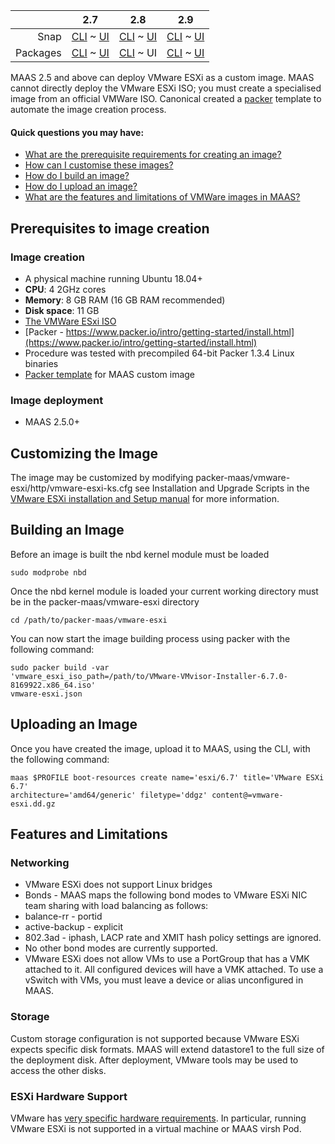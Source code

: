<!-- deb-2-7-cli
||2.7|2.8|2.9|
|-----:|:-----:|:-----:|:-----:|
|Snap|[CLI](/t/vmware-images-snap-2-7-cli/3234) ~ [UI](/t/vmware-images-snap-2-7-ui/3235)|[CLI](/t/vmware-images-snap-2-8-cli/3236) ~ [UI](/t/vmware-images-snap-2-8-ui/3237)|[CLI](/t/vmware-images-snap-2-9-cli/3238) ~ [UI](/t/vmware-images-snap-2-9-ui/3239)|
|Packages|CLI ~ [UI](/t/vmware-images-deb-2-7-ui/3241)|[CLI](/t/vmware-images-deb-2-8-cli/3242) ~ [UI](/t/vmware-images-deb-2-8-ui/3243)|[CLI](/t/vmware-images-deb-2-9-cli/3244) ~ [UI](/t/vmware-images-deb-2-9-ui/3245)|
 deb-2-7-cli -->

<!-- deb-2-7-ui
||2.7|2.8|2.9|
|-----:|:-----:|:-----:|:-----:|
|Snap|[CLI](/t/vmware-images-snap-2-7-cli/3234) ~ [UI](/t/vmware-images-snap-2-7-ui/3235)|[CLI](/t/vmware-images-snap-2-8-cli/3236) ~ [UI](/t/vmware-images-snap-2-8-ui/3237)|[CLI](/t/vmware-images-snap-2-9-cli/3238) ~ [UI](/t/vmware-images-snap-2-9-ui/3239)|
|Packages|[CLI](/t/vmware-images-deb-2-7-cli/3240) ~ UI|[CLI](/t/vmware-images-deb-2-8-cli/3242) ~ [UI](/t/vmware-images-deb-2-8-ui/3243)|[CLI](/t/vmware-images-deb-2-9-cli/3244) ~ [UI](/t/vmware-images-deb-2-9-ui/3245)|
 deb-2-7-ui -->

<!-- deb-2-8-cli
||2.7|2.8|2.9|
|-----:|:-----:|:-----:|:-----:|
|Snap|[CLI](/t/vmware-images-snap-2-7-cli/3234) ~ [UI](/t/vmware-images-snap-2-7-ui/3235)|[CLI](/t/vmware-images-snap-2-8-cli/3236) ~ [UI](/t/vmware-images-snap-2-8-ui/3237)|[CLI](/t/vmware-images-snap-2-9-cli/3238) ~ [UI](/t/vmware-images-snap-2-9-ui/3239)|
|Packages|[CLI](/t/vmware-images-deb-2-7-cli/3240) ~ [UI](/t/vmware-images-deb-2-7-ui/3241)|CLI ~ [UI](/t/vmware-images-deb-2-8-ui/3243)|[CLI](/t/vmware-images-deb-2-9-cli/3244) ~ [UI](/t/vmware-images-deb-2-9-ui/3245)|
 deb-2-8-cli -->

||2.7|2.8|2.9|
|-----:|:-----:|:-----:|:-----:|
|Snap|[CLI](/t/vmware-images-snap-2-7-cli/3234) ~ [UI](/t/vmware-images-snap-2-7-ui/3235)|[CLI](/t/vmware-images-snap-2-8-cli/3236) ~ [UI](/t/vmware-images-snap-2-8-ui/3237)|[CLI](/t/vmware-images-snap-2-9-cli/3238) ~ [UI](/t/vmware-images-snap-2-9-ui/3239)|
|Packages|[CLI](/t/vmware-images-deb-2-7-cli/3240) ~ [UI](/t/vmware-images-deb-2-7-ui/3241)|[CLI](/t/vmware-images-deb-2-8-cli/3242) ~ UI|[CLI](/t/vmware-images-deb-2-9-cli/3244) ~ [UI](/t/vmware-images-deb-2-9-ui/3245)|

<!-- deb-2-9-cli
||2.7|2.8|2.9|
|-----:|:-----:|:-----:|:-----:|
|Snap|[CLI](/t/vmware-images-snap-2-7-cli/3234) ~ [UI](/t/vmware-images-snap-2-7-ui/3235)|[CLI](/t/vmware-images-snap-2-8-cli/3236) ~ [UI](/t/vmware-images-snap-2-8-ui/3237)|[CLI](/t/vmware-images-snap-2-9-cli/3238) ~ [UI](/t/vmware-images-snap-2-9-ui/3239)|
|Packages|[CLI](/t/vmware-images-deb-2-7-cli/3240) ~ [UI](/t/vmware-images-deb-2-7-ui/3241)|[CLI](/t/vmware-images-deb-2-8-cli/3242) ~ [UI](/t/vmware-images-deb-2-8-ui/3243)|CLI ~ [UI](/t/vmware-images-deb-2-9-ui/3245)|
 deb-2-9-cli -->

<!-- deb-2-9-ui
||2.7|2.8|2.9|
|-----:|:-----:|:-----:|:-----:|
|Snap|[CLI](/t/vmware-images-snap-2-7-cli/3234) ~ [UI](/t/vmware-images-snap-2-7-ui/3235)|[CLI](/t/vmware-images-snap-2-8-cli/3236) ~ [UI](/t/vmware-images-snap-2-8-ui/3237)|[CLI](/t/vmware-images-snap-2-9-cli/3238) ~ [UI](/t/vmware-images-snap-2-9-ui/3239)|
|Packages|[CLI](/t/vmware-images-deb-2-7-cli/3240) ~ [UI](/t/vmware-images-deb-2-7-ui/3241)|[CLI](/t/vmware-images-deb-2-8-cli/3242) ~ [UI](/t/vmware-images-deb-2-8-ui/3243)|[CLI](/t/vmware-images-deb-2-9-cli/3244) ~ UI|
 deb-2-9-ui -->

<!-- snap-2-7-cli
||2.7|2.8|2.9|
|-----:|:-----:|:-----:|:-----:|
|Snap|CLI ~ [UI](/t/vmware-images-snap-2-7-ui/3235)|[CLI](/t/vmware-images-snap-2-8-cli/3236) ~ [UI](/t/vmware-images-snap-2-8-ui/3237)|[CLI](/t/vmware-images-snap-2-9-cli/3238) ~ [UI](/t/vmware-images-snap-2-9-ui/3239)|
|Packages|[CLI](/t/vmware-images-deb-2-7-cli/3240) ~ [UI](/t/vmware-images-deb-2-7-ui/3241)|[CLI](/t/vmware-images-deb-2-8-cli/3242) ~ [UI](/t/vmware-images-deb-2-8-ui/3243)|[CLI](/t/vmware-images-deb-2-9-cli/3244) ~ [UI](/t/vmware-images-deb-2-9-ui/3245)|
 snap-2-7-cli -->

<!-- snap-2-7-ui
||2.7|2.8|2.9|
|-----:|:-----:|:-----:|:-----:|
|Snap|[CLI](/t/vmware-images-snap-2-7-cli/3234) ~ UI|[CLI](/t/vmware-images-snap-2-8-cli/3236) ~ [UI](/t/vmware-images-snap-2-8-ui/3237)|[CLI](/t/vmware-images-snap-2-9-cli/3238) ~ [UI](/t/vmware-images-snap-2-9-ui/3239)|
|Packages|[CLI](/t/vmware-images-deb-2-7-cli/3240) ~ [UI](/t/vmware-images-deb-2-7-ui/3241)|[CLI](/t/vmware-images-deb-2-8-cli/3242) ~ [UI](/t/vmware-images-deb-2-8-ui/3243)|[CLI](/t/vmware-images-deb-2-9-cli/3244) ~ [UI](/t/vmware-images-deb-2-9-ui/3245)|
 snap-2-7-ui -->

<!-- snap-2-8-cli
||2.7|2.8|2.9|
|-----:|:-----:|:-----:|:-----:|
|Snap|[CLI](/t/vmware-images-snap-2-7-cli/3234) ~ [UI](/t/vmware-images-snap-2-7-ui/3235)|CLI ~ [UI](/t/vmware-images-snap-2-8-ui/3237)|[CLI](/t/vmware-images-snap-2-9-cli/3238) ~ [UI](/t/vmware-images-snap-2-9-ui/3239)|
|Packages|[CLI](/t/vmware-images-deb-2-7-cli/3240) ~ [UI](/t/vmware-images-deb-2-7-ui/3241)|[CLI](/t/vmware-images-deb-2-8-cli/3242) ~ [UI](/t/vmware-images-deb-2-8-ui/3243)|[CLI](/t/vmware-images-deb-2-9-cli/3244) ~ [UI](/t/vmware-images-deb-2-9-ui/3245)|
 snap-2-8-cli -->

<!-- snap-2-8-ui
||2.7|2.8|2.9|
|-----:|:-----:|:-----:|:-----:|
|Snap|[CLI](/t/vmware-images-snap-2-7-cli/3234) ~ [UI](/t/vmware-images-snap-2-7-ui/3235)|[CLI](/t/vmware-images-snap-2-8-cli/3236) ~ UI|[CLI](/t/vmware-images-snap-2-9-cli/3238) ~ [UI](/t/vmware-images-snap-2-9-ui/3239)|
|Packages|[CLI](/t/vmware-images-deb-2-7-cli/3240) ~ [UI](/t/vmware-images-deb-2-7-ui/3241)|[CLI](/t/vmware-images-deb-2-8-cli/3242) ~ [UI](/t/vmware-images-deb-2-8-ui/3243)|[CLI](/t/vmware-images-deb-2-9-cli/3244) ~ [UI](/t/vmware-images-deb-2-9-ui/3245)|
 snap-2-8-ui -->

<!-- snap-2-9-cli
||2.7|2.8|2.9|
|-----:|:-----:|:-----:|:-----:|
|Snap|[CLI](/t/vmware-images-snap-2-7-cli/3234) ~ [UI](/t/vmware-images-snap-2-7-ui/3235)|[CLI](/t/vmware-images-snap-2-8-cli/3236) ~ [UI](/t/vmware-images-snap-2-8-ui/3237)|CLI ~ [UI](/t/vmware-images-snap-2-9-ui/3239)|
|Packages|[CLI](/t/vmware-images-deb-2-7-cli/3240) ~ [UI](/t/vmware-images-deb-2-7-ui/3241)|[CLI](/t/vmware-images-deb-2-8-cli/3242) ~ [UI](/t/vmware-images-deb-2-8-ui/3243)|[CLI](/t/vmware-images-deb-2-9-cli/3244) ~ [UI](/t/vmware-images-deb-2-9-ui/3245)|
 snap-2-9-cli -->

<!-- snap-2-9-ui
||2.7|2.8|2.9|
|-----:|:-----:|:-----:|:-----:|
|Snap|[CLI](/t/vmware-images-snap-2-7-cli/3234) ~ [UI](/t/vmware-images-snap-2-7-ui/3235)|[CLI](/t/vmware-images-snap-2-8-cli/3236) ~ [UI](/t/vmware-images-snap-2-8-ui/3237)|[CLI](/t/vmware-images-snap-2-9-cli/3238) ~ UI|
|Packages|[CLI](/t/vmware-images-deb-2-7-cli/3240) ~ [UI](/t/vmware-images-deb-2-7-ui/3241)|[CLI](/t/vmware-images-deb-2-8-cli/3242) ~ [UI](/t/vmware-images-deb-2-8-ui/3243)|[CLI](/t/vmware-images-deb-2-9-cli/3244) ~ [UI](/t/vmware-images-deb-2-9-ui/3245)|
 snap-2-9-ui -->

MAAS 2.5 and above can deploy VMware ESXi as a custom image. MAAS cannot directly deploy the VMware ESXi ISO; you must create a specialised image from an official VMWare ISO. Canonical created a [packer](https://www.packer.io/) template to automate the image creation process.

#### Quick questions you may have:

* [What are the prerequisite requirements for creating an image?](#heading--prerequisites-to-create-the-images)
* [How can I customise these images?](#heading--customizing-the-image)
* [How do I build an image?](#heading--building-an-image)
* [How do I upload an image?](#heading--uploading-an-image)
* [What are the features and limitations of VMWare images in MAAS?](#heading--features-and-limitations)

<h2 id="heading--prerequisites-to-create-the-images">Prerequisites to image creation</h2>

<h3 id="heading--image-creation">Image creation</h3>

-   A physical machine running Ubuntu 18.04+
-   **CPU**: 4 2GHz cores
-   **Memory**: 8 GB RAM (16 GB RAM recommended)
-   **Disk space**: 11 GB
-   [The VMWare ESxi ISO](https://my.vmware.com/en/web/vmware/evalcenter?p=free-esxi6)
-   [Packer - https://www.packer.io/intro/getting-started/install.html](https://www.packer.io/intro/getting-started/install.html)
-   Procedure was tested with precompiled 64-bit Packer 1.3.4 Linux binaries
-   <a href="https://github.com/canonical/packer-maas">Packer template</a> for MAAS custom image

<h3 id="heading--image-deployment">Image deployment</h3>

-   MAAS 2.5.0+

<h2 id="heading--customizing-the-image">Customizing the Image</h2>

The image may be customized by modifying packer-maas/vmware-esxi/http/vmware-esxi-ks.cfg see Installation and Upgrade Scripts in the [VMware ESXi installation and Setup manual](https://docs.vmware.com/en/VMware-vSphere/6.7/vsphere-esxi-67-installation-setup-guide.pdf) for more information.

<h2 id="heading--building-an-image">Building an Image</h2>

Before an image is built the nbd kernel module must be loaded

    sudo modprobe nbd

Once the nbd kernel module is loaded your current working directory must be in the packer-maas/vmware-esxi directory

    cd /path/to/packer-maas/vmware-esxi

You can now start the image building process using packer with the following command:

    sudo packer build -var
    'vmware_esxi_iso_path=/path/to/VMware-VMvisor-Installer-6.7.0-8169922.x86_64.iso'
    vmware-esxi.json

<h2 id="heading--uploading-an-image">Uploading an Image</h2>

Once you have created the image, upload it to MAAS, using the CLI, with the following command:

    maas $PROFILE boot-resources create name='esxi/6.7' title='VMware ESXi 6.7'
    architecture='amd64/generic' filetype='ddgz' content@=vmware-esxi.dd.gz

<h2 id="heading--features-and-limitations">Features and Limitations</h2>

<h3 id="heading--networking">Networking</h3>

-   VMware ESXi does not support Linux bridges
-   Bonds - MAAS maps the following bond modes to VMware ESXi NIC team sharing with load balancing as follows:
-   balance-rr - portid
-   active-backup - explicit
-   802.3ad - iphash, LACP rate and XMIT hash policy settings are ignored.
-   No other bond modes are currently supported.
-   VMware ESXi does not allow VMs to use a PortGroup that has a VMK attached to it. All configured devices will have a VMK attached. To use a vSwitch with VMs, you must leave a device or alias unconfigured in MAAS.

<h3 id="heading--storage">Storage</h3>

Custom storage configuration is not supported because VMware ESXi expects specific disk formats. MAAS will extend datastore1 to the full size of the deployment disk. After deployment, VMware tools may be used to access the other disks.

<h3 id="heading--esxi-hardware-support">ESXi Hardware Support</h3>

VMware has [very specific hardware requirements](https://www.vmware.com/resources/compatibility/search.php). In particular, running VMware ESXi is not supported in a virtual machine or MAAS virsh Pod.